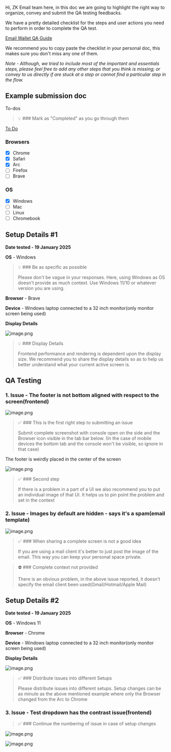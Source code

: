 Hi, ZK Email team here, in this doc we are going to highlight the right way to organize, convey and submit the QA testing feedbacks. 

We have a pretty detailed checklist for the steps and user actions you need to perform in order to complete the QA test.  

[Email Wallet QA Guide](https://www.notion.so/Email-Wallet-QA-Guide-107173f6187940a8aa53591adeae00f4?pvs=21)

We recommend you to copy paste the checklist in your personal doc, this makes sure you don't miss any one of them.

*Note - Although, we tried to include most of the important and essentials steps, please feel free to add any other steps that you think is missing; or convey to us directly if are stuck at a step or cannot find a particular step in the flow.*

## Example submission doc

To-dos

> 💡 ### Mark as "Completed" as you go through them

[To Do](https://www.notion.so/ababcc2c94824f768ac98e82c462ece5?pvs=21)

### Browsers

- [x] Chrome
- [x] Safari
- [x] Arc
- [ ] Firefox
- [ ] Brave

### OS

- [x] Windows
- [ ] Mac
- [ ] Linux
- [ ] Chromebook

## Setup Details #1

**Date tested - 19 January 2025**

**OS** - Windows

> 💡 ### Be as specific as possible
>
> Please don't be vague in your responses. Here, using Windows as OS doesn't provide as much context. Use Windows 11/10 or whatever version you are using.

**Browser** - Brave

**Device** - Windows laptop connected to a 32 inch monitor(only monitor screen being used)

**Display Details**

![image.png](https://prod-files-secure.s3.us-west-2.amazonaws.com/7e5ce7c7-888d-4853-a5a3-76ff0c68bcdb/64057fec-a1b2-4499-aa60-290ab367f4f3/image.png)

> 💡 ### Display Details
>
> Frontend performance and rendering is dependent upon the display size. We recommend you to share the display details so as to help us better understand what your current active screen is.

## QA Testing

### 1. Issue - The footer is not bottom aligned with respect to the screen(frontend)

![image.png](https://prod-files-secure.s3.us-west-2.amazonaws.com/7e5ce7c7-888d-4853-a5a3-76ff0c68bcdb/ee8eb83a-b2f4-4f50-a101-da22106b84cd/image.png)

> ✅ ### This is the first right step to submitting an issue
>
> Submit complete screenshot with console open on the side and the Browser icon visible in the tab bar below. (In the case of mobile devices the bottom tab and the console won't be visible, so ignore in that case)

The footer is weirdly placed in the center of the screen

![image.png](https://prod-files-secure.s3.us-west-2.amazonaws.com/7e5ce7c7-888d-4853-a5a3-76ff0c68bcdb/4cb6aedc-9d2b-4ee6-9f38-342424a13b5f/image.png)

> ✅ ### Second step
>
> If there is a problem in a part of a UI we also recommend you to put an individual image of that UI. It helps us to pin point the problem and set in the context

### 2. Issue - Images by default are hidden - says it's a spam(email template)

![image.png](https://prod-files-secure.s3.us-west-2.amazonaws.com/7e5ce7c7-888d-4853-a5a3-76ff0c68bcdb/a36fd85a-e7d2-4275-aecf-8cfd498586b7/image.png)

> ✅ ### When sharing a complete screen is not a good idea
>
> If you are using a mail client it's better to just post the image of the email. This way you can keep your personal space private.

> ⛔ ### Complete context not provided
>
> There is an obvious problem, in the above issue reported, it doesn't specify the email client been used(Gmail/Hotmail/Apple Mail)

## Setup Details #2

**Date tested - 19 January 2025**

**OS** - Windows 11

**Browser** - Chrome

**Device** - Windows laptop connected to a 32 inch monitor(only monitor screen being used)

**Display Details**

![image.png](https://prod-files-secure.s3.us-west-2.amazonaws.com/7e5ce7c7-888d-4853-a5a3-76ff0c68bcdb/64057fec-a1b2-4499-aa60-290ab367f4f3/image.png)

> ✅ ### Distribute issues into different Setups
>
> Please distribute issues into different setups. Setup changes can be as minute as the above mentioned example where only the Browser changed from the Arc to Chrome

### 3. Issue - Test dropdown has the contrast issue(frontend)

> ✅ ### Continue the numbering of issue in case of setup changes

![image.png](https://prod-files-secure.s3.us-west-2.amazonaws.com/7e5ce7c7-888d-4853-a5a3-76ff0c68bcdb/7baa2640-46bf-4bea-b368-93a79013d71a/image.png)

![image.png](https://prod-files-secure.s3.us-west-2.amazonaws.com/7e5ce7c7-888d-4853-a5a3-76ff0c68bcdb/bdac952a-5d43-45c9-9f8a-b4b404f64e5c/image.png)